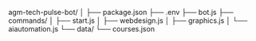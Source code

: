 agm-tech-pulse-bot/
│
├── package.json
├── .env
├── bot.js
├── commands/
│   ├── start.js
│   ├── webdesign.js
│   ├── graphics.js
│   └── aiautomation.js
└── data/
    └── courses.json